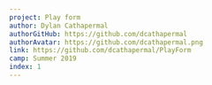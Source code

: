 ```yaml
---
project: Play form
author: Dylan Cathapermal
authorGitHub: https://github.com/dcathapermal
authorAvatar: https://github.com/dcathapermal.png
link: https://github.com/dcathapermal/PlayForm
camp: Summer 2019
index: 1
---
```

